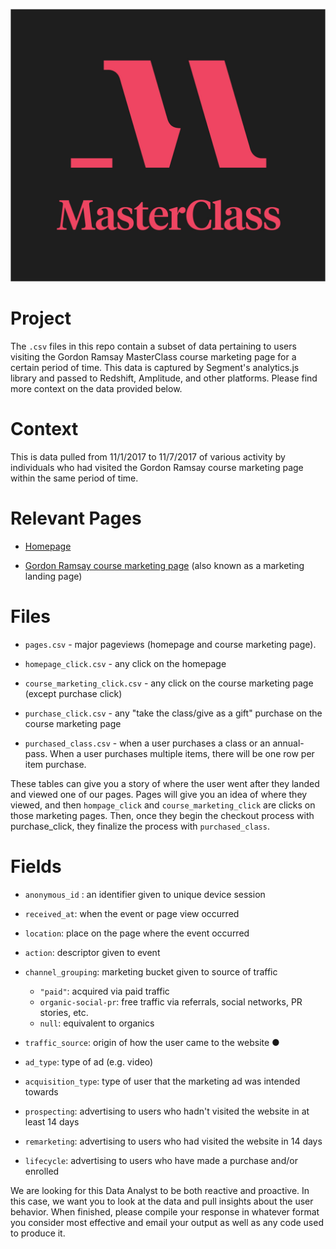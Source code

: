 ![Masterclass](logo.png)
# Project

The `.csv` files in this repo contain a subset of data pertaining to
users visiting the Gordon Ramsay MasterClass course marketing page for a
certain period of time. This data is captured by Segment's analytics.js
library and passed to Redshift, Amplitude, and other platforms. Please
find more context on the data provided below.

# Context 
This is data pulled from 11/1/2017 to 11/7/2017 of various
activity by individuals who had visited the Gordon Ramsay course
marketing page within the same period of time.

# Relevant Pages

-   [Homepage](https://www.masterclass.com/) 

-   [Gordon Ramsay course marketing page](https://www.masterclass.com/classes/gordon-ramsay-teaches-cooking)
    (also known as a marketing landing page)

# Files

-   `pages.csv` - major pageviews (homepage and course marketing page). 

-   `homepage_click.csv` - any click on the homepage 

-   `course_marketing_click.csv` - any click on the course marketing page
    (except purchase click) 

-   `purchase_click.csv` - any "take the class/give as a gift" purchase on
    the course marketing page 

-   `purchased_class.csv` - when a user purchases a class or an annual-pass.
    When a user purchases multiple items, there will be one row per item
    purchase.

These tables can give you a story of where the user went after they
landed and viewed one of our pages. Pages will give you an idea of where
they viewed, and then `hompage_click` and `course_marketing_click` are
clicks on those marketing pages. Then, once they begin the checkout
process with purchase_click, they finalize the process with
`purchased_class`.

# Fields

-   `anonymous_id` : an identifier given to unique device session 

-   `received_at`: when the event or page view occurred 

-   `location`: place on the page where the event occurred 

-   `action`: descriptor given to event 

-   `channel_grouping`: marketing bucket given to source of traffic 
    -    `"paid"`: acquired via paid traffic 
    -   `organic-social-pr`: free traffic via referrals, social networks, PR
    stories, etc. 
    -   `null`: equivalent to organics 

-   `traffic_source`: origin of how the user came to the website ●
- `ad_type`: type of ad (e.g. video) 

-   `acquisition_type`: type of user that the marketing ad was intended
    towards 

-   `prospecting`: advertising to users who hadn't visited the website in
    at least 14 days 
-   `remarketing`: advertising to users who had visited the website in 14
    days  
- `lifecycle`: advertising to users who have made a purchase
    and/or enrolled 

We are looking for this Data Analyst to be both reactive and proactive.
In this case, we want you to look at the data and pull insights about
the user behavior. When finished, please compile your response in
whatever format you consider most effective and email your output as
well as any code used to produce it.
